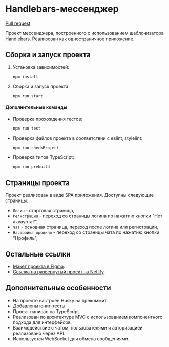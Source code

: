 # Handlebars-мессенджер

[Pull request](https://github.com/Muhozhukov/middle.messenger.praktikum.yandex/pull/5)

Проект мессенджера, построенного с использованием шаблонизатора Handlebars. Реализован как одностраничное приложение.

## Сборка и запуск проекта

1. Установка зависимостей:

   ```bash
   npm install
   ```

2. Сборка и запуск проекта:
   ```bash
   npm run start
   ```

#### Дополнительные команды

- Проверка прохождения тестов:

  ```bash
  npm run test
  ```

- Проверка файлов проекта в соответствии с eslint, stylelint:

  ```bash
  npm run checkProject
  ```

- Проверка типов TypeScript:
  ```bash
  npm run prebuild
  ```

## Страницы проекта

Проект реализован в виде SPA приложения. Доступны следующие страницы:

- `Логин` - стартовая страница,
- `Регистрация` - переход со страницы логина по нажатию кнопки "Нет аккаунта?",
- `Чат` - основная страница, переход после логина или регистрации,
- `Настройка профиля` - переход со страницы чата по нажатию кнопки "Профиль",

## Остальные ссылки

- [Макет проекта в Figma](https://www.figma.com/file/jF5fFFzgGOxQeB4CmKWTiE/Chat_external_link?node-id=0%3A1).
- [Ссылка на развернутый проект на Netlify](https://effortless-stroopwafel-c840f2.netlify.app/).

## Дополнительные особенности

- На проекте настроен Husky на прекоммит.
- Добавлены юнит-тесты.
- Проект написан на TypeScript.
- Реализован по архитектуре MVC с использованием компонентного подхода для интерфейсов.
- Взаимодействие с чатом, пользователями и авторизацией реализовано через API.
- Используется WebSocket для обмена сообщениями.

